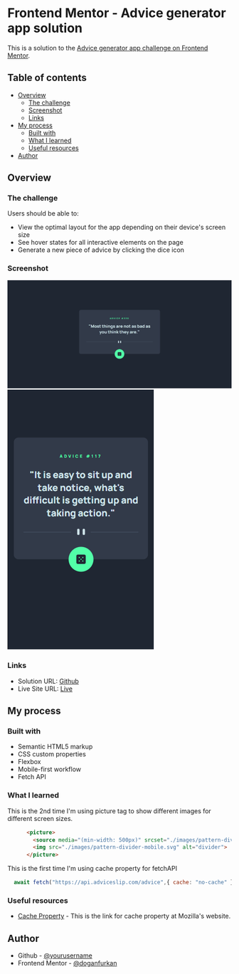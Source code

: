 # Frontend Mentor - Advice generator app solution

This is a solution to the [Advice generator app challenge on Frontend Mentor](https://www.frontendmentor.io/challenges/advice-generator-app-QdUG-13db).

## Table of contents

- [Overview](#overview)
  - [The challenge](#the-challenge)
  - [Screenshot](#screenshot)
  - [Links](#links)
- [My process](#my-process)
  - [Built with](#built-with)
  - [What I learned](#what-i-learned)
  - [Useful resources](#useful-resources)
- [Author](#author)

## Overview

### The challenge

Users should be able to:

- View the optimal layout for the app depending on their device's screen size
- See hover states for all interactive elements on the page
- Generate a new piece of advice by clicking the dice icon

### Screenshot

![Desktop](./images/ss.png)
![Mobile](./images/ssmobil.png)


### Links

- Solution URL: [Github](https://github.com/doganfurkan/advice-generator-app-main)
- Live Site URL: [Live](https://doganfurkan.github.io/advice-generator-app-main)

## My process

### Built with

- Semantic HTML5 markup
- CSS custom properties
- Flexbox
- Mobile-first workflow
- Fetch API

### What I learned

This is the 2nd time I'm using picture tag to show different images for different screen sizes.

```html
      <picture>
        <source media="(min-width: 500px)" srcset="./images/pattern-divider-desktop.svg">
        <img src="./images/pattern-divider-mobile.svg" alt="divider">
      </picture>
```

This is the first time I'm using cache property for fetchAPI

```js
  await fetch("https://api.adviceslip.com/advice",{ cache: "no-cache" })
```


### Useful resources

- [Cache Property](https://developer.mozilla.org/en-US/docs/Web/API/Request/cache) - This is the link for cache property at Mozilla's website.

## Author

- Github - [@yourusername](https://www.github.com/doganfurkan)
- Frontend Mentor - [@doganfurkan](https://www.frontendmentor.io/profile/doganfurkan)